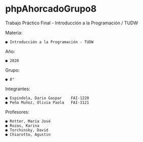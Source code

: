 # phpAhorcadoGrupo8
Trabajo Práctico Final - Introducción a la Programación / TUDW

Materia:

    ● Introducción a la Programación - TUDW

Año: 

    ● 2020 

Grupo: 

    ● 8°

Integrantes: 

    ● Espindola, Dario Gaspar    FAI-1220 
    ● Peña Muñoz, Olivia Paola   FAI-3121

Profesores:

    ● Rotter, María José
    ● Rozas, Karina 
    ● Torchinsky, David
    ● Chiarotto, Agustin